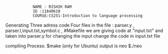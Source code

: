  				NAME : RISHIK RAM
 				ID :11840610
 				COURSE:CS251-Introduction to language processing
 
 Generating Three adress code
 Four files in the file : parser.y , parser.l,input.txt,symbol.c , #Makefile
 we are giving code at "input.txt" and taken into parser.y
 for changing the input change the code in input.txt file
 
 
 compiling Process:
   $make (only for Ubuntu)
   output is neo
   $./neo
   
   
